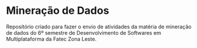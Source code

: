 
# Mineração de Dados

Reposítório criado para fazer o envio de atividades da matéria de mineração de dados do 6º semestre de Desenvolvimento de Softwares em Multiplataforma da Fatec Zona Leste.


